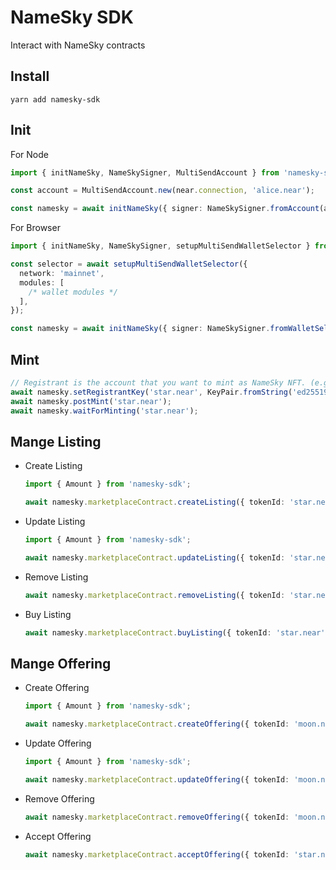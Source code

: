 # NameSky SDK
Interact with NameSky contracts

## Install
```shell
yarn add namesky-sdk
```

## Init
For Node
```ts
import { initNameSky, NameSkySigner, MultiSendAccount } from 'namesky-sdk';
```

```ts
const account = MultiSendAccount.new(near.connection, 'alice.near');

const namesky = await initNameSky({ signer: NameSkySigner.fromAccount(account) });
```

For Browser
```ts
import { initNameSky, NameSkySigner, setupMultiSendWalletSelector } from 'namesky-sdk';
```

```ts
const selector = await setupMultiSendWalletSelector({
  network: 'mainnet',
  modules: [
    /* wallet modules */
  ],
});

const namesky = await initNameSky({ signer: NameSkySigner.fromWalletSelector(selector) });
```

## Mint
```ts
// Registrant is the account that you want to mint as NameSky NFT. (e.g. star.near)
await namesky.setRegistrantKey('star.near', KeyPair.fromString('ed25519:<private key>'));
await namesky.postMint('star.near');
await namesky.waitForMinting('star.near');
```

## Mange Listing
* Create Listing
    ```ts
    import { Amount } from 'namesky-sdk';
    ```

    ```ts
    await namesky.marketplaceContract.createListing({ tokenId: 'star.near', price: Amount.parse(100, 'NEAR') });
    ```

* Update Listing
    ```ts
    import { Amount } from 'namesky-sdk';
    ```

    ```ts
    await namesky.marketplaceContract.updateListing({ tokenId: 'star.near', newPrice: Amount.parse(200, 'NEAR') });
    ```

* Remove Listing
    ```ts
    await namesky.marketplaceContract.removeListing({ tokenId: 'star.near' });
    ```

* Buy Listing
    ```ts
    await namesky.marketplaceContract.buyListing({ tokenId: 'star.near' });
    ```

## Mange Offering
* Create Offering
    ```ts
    import { Amount } from 'namesky-sdk';
    ```

    ```ts
    await namesky.marketplaceContract.createOffering({ tokenId: 'moon.near', price: Amount.parse(30, 'NEAR') });
    ```

* Update Offering
    ```ts
    import { Amount } from 'namesky-sdk';
    ```

    ```ts
    await namesky.marketplaceContract.updateOffering({ tokenId: 'moon.near', newPrice: Amount.parse(50, 'NEAR') });
    ```

* Remove Offering
    ```ts
    await namesky.marketplaceContract.removeOffering({ tokenId: 'moon.near' });
    ```

* Accept Offering
    ```ts
    await namesky.marketplaceContract.acceptOffering({ tokenId: 'star.near', buyerId: 'bob.near' });
    ```
